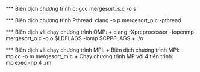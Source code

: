*** Biên dịch chương trình c: 
    gcc mergesort_s.c -o s  


*** Biên dịch chương trình Pthread: 
    clang -o p mergesort_p.c -pthread



*** Biên dịch và chạy chương trình OMP: 
    + clang -Xpreprocessor -fopenmp mergesort_o.c -o o $LDFLAGS -lomp $CPPFLAGS
    + ./o


*** Biên dịch và chạy chương trình MPI: 
    + Biên dịch chương trình MPI: mpicc -o m mergesort_m.c 
    + Chạy chương trình MP với 4 tiến trình: mpiexec -np 4 ./m
